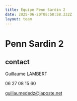 ```yaml
---
title: Équipe Penn Sardin 2
date: 2025-06-20T08:50:58.332Z
layout: team
---
```


# Penn Sardin 2



## contact 

Guillaume LAMBERT

06 27 08 15 60

guillaumededz@laposte.net

